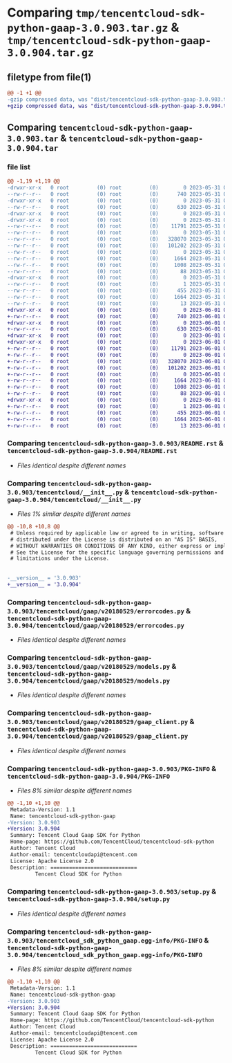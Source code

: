 # Comparing `tmp/tencentcloud-sdk-python-gaap-3.0.903.tar.gz` & `tmp/tencentcloud-sdk-python-gaap-3.0.904.tar.gz`

## filetype from file(1)

```diff
@@ -1 +1 @@
-gzip compressed data, was "dist/tencentcloud-sdk-python-gaap-3.0.903.tar", last modified: Wed May 31 02:12:07 2023, max compression
+gzip compressed data, was "dist/tencentcloud-sdk-python-gaap-3.0.904.tar", last modified: Thu Jun  1 02:35:20 2023, max compression
```

## Comparing `tencentcloud-sdk-python-gaap-3.0.903.tar` & `tencentcloud-sdk-python-gaap-3.0.904.tar`

### file list

```diff
@@ -1,19 +1,19 @@
-drwxr-xr-x   0 root         (0) root         (0)        0 2023-05-31 02:12:07.000000 tencentcloud-sdk-python-gaap-3.0.903/
--rw-r--r--   0 root         (0) root         (0)      740 2023-05-31 02:12:07.000000 tencentcloud-sdk-python-gaap-3.0.903/README.rst
-drwxr-xr-x   0 root         (0) root         (0)        0 2023-05-31 02:12:07.000000 tencentcloud-sdk-python-gaap-3.0.903/tencentcloud/
--rw-r--r--   0 root         (0) root         (0)      630 2023-05-31 02:12:07.000000 tencentcloud-sdk-python-gaap-3.0.903/tencentcloud/__init__.py
-drwxr-xr-x   0 root         (0) root         (0)        0 2023-05-31 02:12:07.000000 tencentcloud-sdk-python-gaap-3.0.903/tencentcloud/gaap/
-drwxr-xr-x   0 root         (0) root         (0)        0 2023-05-31 02:12:07.000000 tencentcloud-sdk-python-gaap-3.0.903/tencentcloud/gaap/v20180529/
--rw-r--r--   0 root         (0) root         (0)    11791 2023-05-31 02:12:07.000000 tencentcloud-sdk-python-gaap-3.0.903/tencentcloud/gaap/v20180529/errorcodes.py
--rw-r--r--   0 root         (0) root         (0)        0 2023-05-31 02:12:07.000000 tencentcloud-sdk-python-gaap-3.0.903/tencentcloud/gaap/v20180529/__init__.py
--rw-r--r--   0 root         (0) root         (0)   328070 2023-05-31 02:12:07.000000 tencentcloud-sdk-python-gaap-3.0.903/tencentcloud/gaap/v20180529/models.py
--rw-r--r--   0 root         (0) root         (0)   101202 2023-05-31 02:12:07.000000 tencentcloud-sdk-python-gaap-3.0.903/tencentcloud/gaap/v20180529/gaap_client.py
--rw-r--r--   0 root         (0) root         (0)        0 2023-05-31 02:12:07.000000 tencentcloud-sdk-python-gaap-3.0.903/tencentcloud/gaap/__init__.py
--rw-r--r--   0 root         (0) root         (0)     1664 2023-05-31 02:12:07.000000 tencentcloud-sdk-python-gaap-3.0.903/PKG-INFO
--rw-r--r--   0 root         (0) root         (0)     1008 2023-05-31 02:12:07.000000 tencentcloud-sdk-python-gaap-3.0.903/setup.py
--rw-r--r--   0 root         (0) root         (0)       88 2023-05-31 02:12:07.000000 tencentcloud-sdk-python-gaap-3.0.903/setup.cfg
-drwxr-xr-x   0 root         (0) root         (0)        0 2023-05-31 02:12:07.000000 tencentcloud-sdk-python-gaap-3.0.903/tencentcloud_sdk_python_gaap.egg-info/
--rw-r--r--   0 root         (0) root         (0)        1 2023-05-31 02:12:07.000000 tencentcloud-sdk-python-gaap-3.0.903/tencentcloud_sdk_python_gaap.egg-info/dependency_links.txt
--rw-r--r--   0 root         (0) root         (0)      455 2023-05-31 02:12:07.000000 tencentcloud-sdk-python-gaap-3.0.903/tencentcloud_sdk_python_gaap.egg-info/SOURCES.txt
--rw-r--r--   0 root         (0) root         (0)     1664 2023-05-31 02:12:07.000000 tencentcloud-sdk-python-gaap-3.0.903/tencentcloud_sdk_python_gaap.egg-info/PKG-INFO
--rw-r--r--   0 root         (0) root         (0)       13 2023-05-31 02:12:07.000000 tencentcloud-sdk-python-gaap-3.0.903/tencentcloud_sdk_python_gaap.egg-info/top_level.txt
+drwxr-xr-x   0 root         (0) root         (0)        0 2023-06-01 02:35:20.000000 tencentcloud-sdk-python-gaap-3.0.904/
+-rw-r--r--   0 root         (0) root         (0)      740 2023-06-01 02:35:20.000000 tencentcloud-sdk-python-gaap-3.0.904/README.rst
+drwxr-xr-x   0 root         (0) root         (0)        0 2023-06-01 02:35:20.000000 tencentcloud-sdk-python-gaap-3.0.904/tencentcloud/
+-rw-r--r--   0 root         (0) root         (0)      630 2023-06-01 02:35:20.000000 tencentcloud-sdk-python-gaap-3.0.904/tencentcloud/__init__.py
+drwxr-xr-x   0 root         (0) root         (0)        0 2023-06-01 02:35:20.000000 tencentcloud-sdk-python-gaap-3.0.904/tencentcloud/gaap/
+drwxr-xr-x   0 root         (0) root         (0)        0 2023-06-01 02:35:20.000000 tencentcloud-sdk-python-gaap-3.0.904/tencentcloud/gaap/v20180529/
+-rw-r--r--   0 root         (0) root         (0)    11791 2023-06-01 02:35:20.000000 tencentcloud-sdk-python-gaap-3.0.904/tencentcloud/gaap/v20180529/errorcodes.py
+-rw-r--r--   0 root         (0) root         (0)        0 2023-06-01 02:35:20.000000 tencentcloud-sdk-python-gaap-3.0.904/tencentcloud/gaap/v20180529/__init__.py
+-rw-r--r--   0 root         (0) root         (0)   328070 2023-06-01 02:35:20.000000 tencentcloud-sdk-python-gaap-3.0.904/tencentcloud/gaap/v20180529/models.py
+-rw-r--r--   0 root         (0) root         (0)   101202 2023-06-01 02:35:20.000000 tencentcloud-sdk-python-gaap-3.0.904/tencentcloud/gaap/v20180529/gaap_client.py
+-rw-r--r--   0 root         (0) root         (0)        0 2023-06-01 02:35:20.000000 tencentcloud-sdk-python-gaap-3.0.904/tencentcloud/gaap/__init__.py
+-rw-r--r--   0 root         (0) root         (0)     1664 2023-06-01 02:35:20.000000 tencentcloud-sdk-python-gaap-3.0.904/PKG-INFO
+-rw-r--r--   0 root         (0) root         (0)     1008 2023-06-01 02:35:20.000000 tencentcloud-sdk-python-gaap-3.0.904/setup.py
+-rw-r--r--   0 root         (0) root         (0)       88 2023-06-01 02:35:20.000000 tencentcloud-sdk-python-gaap-3.0.904/setup.cfg
+drwxr-xr-x   0 root         (0) root         (0)        0 2023-06-01 02:35:20.000000 tencentcloud-sdk-python-gaap-3.0.904/tencentcloud_sdk_python_gaap.egg-info/
+-rw-r--r--   0 root         (0) root         (0)        1 2023-06-01 02:35:20.000000 tencentcloud-sdk-python-gaap-3.0.904/tencentcloud_sdk_python_gaap.egg-info/dependency_links.txt
+-rw-r--r--   0 root         (0) root         (0)      455 2023-06-01 02:35:20.000000 tencentcloud-sdk-python-gaap-3.0.904/tencentcloud_sdk_python_gaap.egg-info/SOURCES.txt
+-rw-r--r--   0 root         (0) root         (0)     1664 2023-06-01 02:35:20.000000 tencentcloud-sdk-python-gaap-3.0.904/tencentcloud_sdk_python_gaap.egg-info/PKG-INFO
+-rw-r--r--   0 root         (0) root         (0)       13 2023-06-01 02:35:20.000000 tencentcloud-sdk-python-gaap-3.0.904/tencentcloud_sdk_python_gaap.egg-info/top_level.txt
```

### Comparing `tencentcloud-sdk-python-gaap-3.0.903/README.rst` & `tencentcloud-sdk-python-gaap-3.0.904/README.rst`

 * *Files identical despite different names*

### Comparing `tencentcloud-sdk-python-gaap-3.0.903/tencentcloud/__init__.py` & `tencentcloud-sdk-python-gaap-3.0.904/tencentcloud/__init__.py`

 * *Files 1% similar despite different names*

```diff
@@ -10,8 +10,8 @@
 # Unless required by applicable law or agreed to in writing, software
 # distributed under the License is distributed on an "AS IS" BASIS,
 # WITHOUT WARRANTIES OR CONDITIONS OF ANY KIND, either express or implied.
 # See the License for the specific language governing permissions and
 # limitations under the License.
 
 
-__version__ = '3.0.903'
+__version__ = '3.0.904'
```

### Comparing `tencentcloud-sdk-python-gaap-3.0.903/tencentcloud/gaap/v20180529/errorcodes.py` & `tencentcloud-sdk-python-gaap-3.0.904/tencentcloud/gaap/v20180529/errorcodes.py`

 * *Files identical despite different names*

### Comparing `tencentcloud-sdk-python-gaap-3.0.903/tencentcloud/gaap/v20180529/models.py` & `tencentcloud-sdk-python-gaap-3.0.904/tencentcloud/gaap/v20180529/models.py`

 * *Files identical despite different names*

### Comparing `tencentcloud-sdk-python-gaap-3.0.903/tencentcloud/gaap/v20180529/gaap_client.py` & `tencentcloud-sdk-python-gaap-3.0.904/tencentcloud/gaap/v20180529/gaap_client.py`

 * *Files identical despite different names*

### Comparing `tencentcloud-sdk-python-gaap-3.0.903/PKG-INFO` & `tencentcloud-sdk-python-gaap-3.0.904/PKG-INFO`

 * *Files 8% similar despite different names*

```diff
@@ -1,10 +1,10 @@
 Metadata-Version: 1.1
 Name: tencentcloud-sdk-python-gaap
-Version: 3.0.903
+Version: 3.0.904
 Summary: Tencent Cloud Gaap SDK for Python
 Home-page: https://github.com/TencentCloud/tencentcloud-sdk-python
 Author: Tencent Cloud
 Author-email: tencentcloudapi@tencent.com
 License: Apache License 2.0
 Description: ============================
         Tencent Cloud SDK for Python
```

### Comparing `tencentcloud-sdk-python-gaap-3.0.903/setup.py` & `tencentcloud-sdk-python-gaap-3.0.904/setup.py`

 * *Files identical despite different names*

### Comparing `tencentcloud-sdk-python-gaap-3.0.903/tencentcloud_sdk_python_gaap.egg-info/PKG-INFO` & `tencentcloud-sdk-python-gaap-3.0.904/tencentcloud_sdk_python_gaap.egg-info/PKG-INFO`

 * *Files 8% similar despite different names*

```diff
@@ -1,10 +1,10 @@
 Metadata-Version: 1.1
 Name: tencentcloud-sdk-python-gaap
-Version: 3.0.903
+Version: 3.0.904
 Summary: Tencent Cloud Gaap SDK for Python
 Home-page: https://github.com/TencentCloud/tencentcloud-sdk-python
 Author: Tencent Cloud
 Author-email: tencentcloudapi@tencent.com
 License: Apache License 2.0
 Description: ============================
         Tencent Cloud SDK for Python
```


